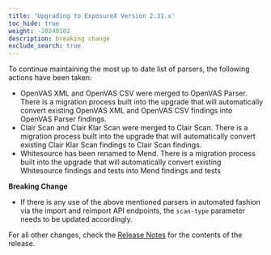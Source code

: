 ```yaml
---
title: 'Upgrading to ExposureX Version 2.31.x'
toc_hide: true
weight: -20240102
description: breaking change
exclude_search: true
---
```


To continue maintaining the most up to date list of parsers, the following actions have been taken:

- OpenVAS XML and OpenVAS CSV were merged to OpenVAS Parser. There is a migration process built into the upgrade that will automatically convert existing OpenVAS XML and OpenVAS CSV findings into OpenVAS Parser findings.
- Clair Scan and Clair Klar Scan were merged to Clair Scan. There is a migration process built into the upgrade that will automatically convert existing Clair Klar Scan findings to Clair Scan findings.
- Whitesource has been renamed to Mend. There is a migration process built into the upgrade that will automatically convert existing Whitesource findings and tests into Mend findings and tests

**Breaking Change**

 - If there is any use of the above mentioned parsers in automated fashion via the import and reimport API endpoints, the `scan-type` parameter needs to be updated accordingly.

For all other changes, check the [Release Notes](https://github.com/ExposureX/django-ExposureX/releases/tag/2.31.0) for the contents of the release.
